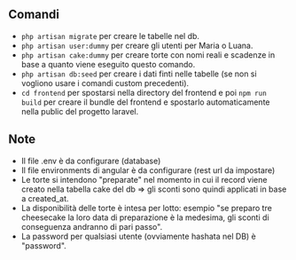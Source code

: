 ## Comandi

- `php artisan migrate` per creare le tabelle nel db.
- `php artisan user:dummy` per creare gli utenti per Maria o Luana.
- `php artisan cake:dummy` per creare torte con nomi reali e scadenze in base a quanto viene eseguito questo comando.
- `php artisan db:seed` per creare i dati finti nelle tabelle (se non si vogliono usare i comandi custom precedenti).
- `cd frontend` per spostarsi nella directory del frontend e poi `npm run build` per creare il bundle del frontend e spostarlo automaticamente nella public del progetto laravel.


## Note

- Il file .env è da configurare (database)
- Il file environments di angular è da configurare (rest url da impostare)
- Le torte si intendono "preparate" nel momento in cui il record viene creato nella tabella cake del db => gli sconti sono quindi applicati in base a created_at.
- La disponibilità delle torte è intesa per lotto: esempio "se preparo tre cheesecake la loro data di preparazione è la medesima, gli sconti di conseguenza andranno di pari passo".
- La password per qualsiasi utente (ovviamente hashata nel DB) è "password". 